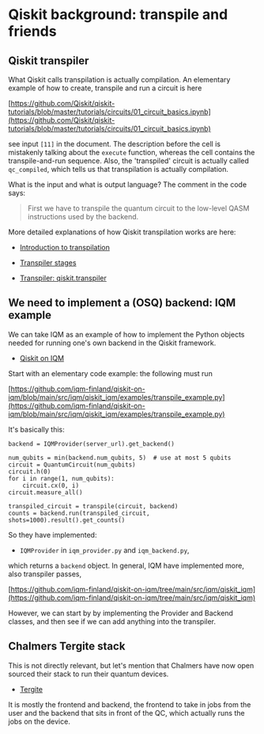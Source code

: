 # Qiskit background: transpile and friends

## Qiskit transpiler

What Qiskit calls transpilation is actually compilation. An elementary example
of how to create, transpile and run a circuit is here

[https://github.com/Qiskit/qiskit-tutorials/blob/master/tutorials/circuits/01_circuit_basics.ipynb](https://github.com/Qiskit/qiskit-tutorials/blob/master/tutorials/circuits/01_circuit_basics.ipynb)

see input `[11]` in the document. The description before the cell is
mistakenly talking about the `execute` function, whereas the cell contains the
transpile-and-run sequence. Also, the 'transpiled' circuit is actually called
`qc_compiled`, which tells us that transpilation is actually compilation.

What is the input and what is output language? The comment in the code says:

> First we have to transpile the quantum circuit to the low-level QASM
> instructions used by the backend.

More detailed explanations of how Qiskit transpilation works are here:

- [Introduction to transpilation](https://docs.quantum.ibm.com/guides/transpile)

- [Transpiler stages](https://docs.quantum.ibm.com/guides/transpiler-stages)

- [Transpiler: qiskit.transpiler](https://docs.quantum.ibm.com/api/qiskit/transpiler#layout-stage)


## We need to implement a (OSQ) backend: IQM example

We can take IQM as an example of how to implement the Python objects needed for
running one's own backend in the Qiskit framework.

- [Qiskit on IQM](https://github.com/iqm-finland/qiskit-on-iqm)

Start with an elementary code example: the following must run

[https://github.com/iqm-finland/qiskit-on-iqm/blob/main/src/iqm/qiskit_iqm/examples/transpile_example.py](https://github.com/iqm-finland/qiskit-on-iqm/blob/main/src/iqm/qiskit_iqm/examples/transpile_example.py)

It's basically this:

    backend = IQMProvider(server_url).get_backend()

    num_qubits = min(backend.num_qubits, 5)  # use at most 5 qubits
    circuit = QuantumCircuit(num_qubits)
    circuit.h(0)
    for i in range(1, num_qubits):
        circuit.cx(0, i)
    circuit.measure_all()

    transpiled_circuit = transpile(circuit, backend)
    counts = backend.run(transpiled_circuit, shots=1000).result().get_counts()

So they have implemented:

- `IQMProvider` in `iqm_provider.py` and `iqm_backend.py`,

which returns a `backend` object. In general, IQM have implemented more, also
transpiler passes,

[https://github.com/iqm-finland/qiskit-on-iqm/tree/main/src/iqm/qiskit_iqm](https://github.com/iqm-finland/qiskit-on-iqm/tree/main/src/iqm/qiskit_iqm)

However, we can start by by implementing the Provider and Backend classes, and
then see if we can add anything into the transpiler.


## Chalmers Tergite stack

This is not directly relevant, but let's mention that Chalmers have now open
sourced their stack to run their quantum devices.

- [Tergite](https://tergite.github.io/)

It is mostly the frontend and backend, the frontend to take in jobs from the
user and the backend that sits in front of the QC, which actually runs the jobs
on the device.

